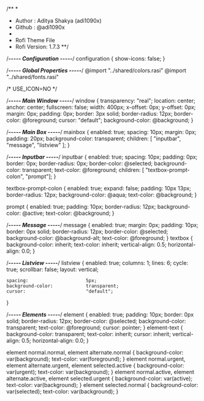 /**
 *
 * Author : Aditya Shakya (adi1090x)
 * Github : @adi1090x
 * 
 * Rofi Theme File
 * Rofi Version: 1.7.3
 **/

/*****----- Configuration -----*****/
configuration {
    show-icons:                 false;
}

/*****----- Global Properties -----*****/
@import                          "../shared/colors.rasi"
@import                          "../shared/fonts.rasi"

/*
USE_ICON=NO
*/

/*****----- Main Window -----*****/
window {
    transparency:                "real";
    location:                    center;
    anchor:                      center;
    fullscreen:                  false;
    width:                       400px;
    x-offset:                    0px;
    y-offset:                    0px;
    margin:                      0px;
    padding:                     0px;
    border:                      3px solid;
    border-radius:               12px;
    border-color:                @foreground;
    cursor:                      "default";
    background-color:            @background;
}

/*****----- Main Box -----*****/
mainbox {
    enabled:                     true;
    spacing:                     10px;
    margin:                      0px;
    padding:                     20px;
    background-color:            transparent;
    children:                    [ "inputbar", "message", "listview" ];
}

/*****----- Inputbar -----*****/
inputbar {
    enabled:                     true;
    spacing:                     10px;
    padding:                     0px;
    border:                      0px;
    border-radius:               0px;
    border-color:                @selected;
    background-color:            transparent;
    text-color:                  @foreground;
    children:                    [ "textbox-prompt-colon", "prompt"];
}


textbox-prompt-colon {
    enabled:                     true;
    expand:                      false;
    padding:                     10px 13px;
    border-radius:               12px;
    background-color:            @aqua;
    text-color:                  @background;
}


prompt {
    enabled:                     true;
    padding:                     10px;
    border-radius:               12px;
    background-color:            @active;
    text-color:                  @background;
}

/*****----- Message -----*****/
message {
    enabled:                     true;
    margin:                      0px;
    padding:                     10px;
    border:                      0px solid;
    border-radius:               12px;
    border-color:                @selected;
    background-color:            @background-alt;
    text-color:                  @foreground;
}
textbox {
    background-color:            inherit;
    text-color:                  inherit;
    vertical-align:              0.5;
    horizontal-align:            0.0;
}

/*****----- Listview -----*****/
listview {
    enabled:                     true;
    columns:                     1;
    lines:                       6;
    cycle:                       true;
    scrollbar:                   false;
    layout:                      vertical;
    
    spacing:                     5px;
    background-color:            transparent;
    cursor:                      "default";
}

/*****----- Elements -----*****/
element {
    enabled:                     true;
    padding:                     10px;
    border:                      0px solid;
    border-radius:               12px;
    border-color:                @selected;
    background-color:            transparent;
    text-color:                  @foreground;
    cursor:                      pointer;
}
element-text {
    background-color:            transparent;
    text-color:                  inherit;
    cursor:                      inherit;
    vertical-align:              0.5;
    horizontal-align:            0.0;
}

element normal.normal,
element alternate.normal {
    background-color:            var(background);
    text-color:                  var(foreground);
}
element normal.urgent,
element alternate.urgent,
element selected.active {
    background-color:            var(urgent);
    text-color:                  var(background);
}
element normal.active,
element alternate.active,
element selected.urgent {
    background-color:            var(active);
    text-color:                  var(background);
}
element selected.normal {
    background-color:            var(selected);
    text-color:                  var(background);
}
